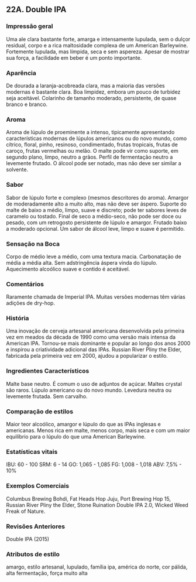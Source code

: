 ## 22A. Double IPA

### Impressão geral

Uma ale clara bastante forte, amarga e intensamente lupulada, sem o dulçor residual, corpo e a rica maltosidade complexa de um American Barleywine. Fortemente lupulada, mas límpida, seca e sem aspereza. Apesar de mostrar sua força, a facilidade em beber é um ponto importante.

### Aparência

De dourada a laranja-acobreada clara, mas a maioria das versões modernas é bastante clara. Boa limpidez, embora um pouco de turbidez seja aceitável. Colarinho de tamanho moderado, persistente, de quase branco e branco.

### Aroma

Aroma de lúpulo de proeminente a intenso, tipicamente apresentando características modernas de lúpulos americanos ou do novo mundo, como cítrico, floral, pinho, resinoso, condimentado, frutas tropicais, frutas de caroço, frutas vermelhas ou melão. O malte pode vir como suporte, em segundo plano, limpo, neutro a grãos. Perfil de fermentação neutro a levemente frutado. O álcool pode ser notado, mas não deve ser similar a solvente.

### Sabor

Sabor de lúpulo forte e complexo (mesmos descritores do aroma). Amargor de moderadamente alto a muito alto, mas não deve ser áspero. Suporte do malte de baixo a médio, limpo, suave e discreto; pode ter sabores leves de caramelo ou tostado. Final de seco a médio-seco, não pode ser doce ou pesado, com um retrogosto persistente de lúpulo e amargor. Frutado baixo a moderado opcional. Um sabor de álcool leve, limpo e suave é permitido.

### Sensação na Boca

Corpo de médio leve a médio, com uma textura macia. Carbonatação de média a média alta. Sem adstringência áspera vinda do lúpulo. Aquecimento alcoólico suave e contido é aceitável.

### Comentários

Raramente chamada de Imperial IPA. Muitas versões modernas têm várias adições de dry-hop.

### História

Uma inovação de cerveja artesanal americana desenvolvida pela primeira vez em meados da década de 1990 como uma versão mais intensa da American IPA. Tornou-se mais dominante e popular ao longo dos anos 2000 e inspirou a criatividade adicional das IPAs. Russian River Pliny the Elder, fabricada pela primeira vez em 2000, ajudou a popularizar o estilo.

### Ingredientes Característicos

Malte base neutro. É comum o uso de adjuntos de açúcar. Maltes crystal são raros. Lúpulo americano ou do novo mundo. Levedura neutra ou levemente frutada. Sem carvalho.

### Comparação de estilos

Maior teor alcoólico, amargor e lúpulo do que as IPAs inglesas e americanas. Menos rica em malte, menos corpo, mais seca e com um maior equilíbrio para o lúpulo do que uma American Barleywine.

### Estatísticas vitais

IBU: 60 - 100
SRM: 6 - 14
GO: 1,065 - 1,085
FG: 1,008 - 1,018
ABV: 7,5% - 10%

### Exemplos Comerciais

Columbus Brewing Bohdi, Fat Heads Hop Juju, Port Brewing Hop 15, Russian River Pliny the Elder, Stone Ruination Double IPA 2.0, Wicked Weed Freak of Nature.

### Revisões Anteriores

Double IPA (2015)

### Atributos de estilo

amargo, estilo artesanal, lupulado, família ipa, américa do norte, cor pálida, alta fermentação, força muito alta
